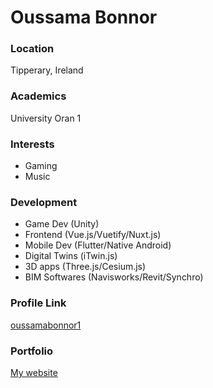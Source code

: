 # Oussama Bonnor

### Location

Tipperary, Ireland

### Academics

University Oran 1

### Interests

- Gaming
- Music

### Development

- Game Dev (Unity)
- Frontend (Vue.js/Vuetify/Nuxt.js)
- Mobile Dev (Flutter/Native Android)
- Digital Twins (iTwin.js)
- 3D apps (Three.js/Cesium.js)
- BIM Softwares (Navisworks/Revit/Synchro)

### Profile Link

[oussamabonnor1](https://github.com/oussamabonnor1)

### Portfolio

[My website](https://oussamabonnor1.github.io/portfolio)